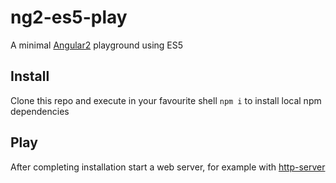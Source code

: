 # ng2-es5-play

A minimal [Angular2](https://angular.io/) playground using ES5

## Install

Clone this repo and execute in your favourite shell `npm i` to install local npm dependencies

## Play

After completing installation start a web server, for example with [http-server](https://www.npmjs.com/package/http-server)